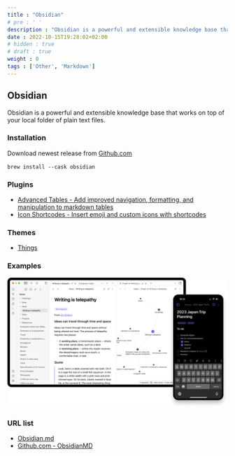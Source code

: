 ```yaml
---
title : "Obsidian"
# pre : ' '
description : "Obsidian is a powerful and extensible knowledge base that works on top of your local folder of plain text files."
date : 2022-10-15T19:28:02+02:00
# hidden : true
# draft : true
weight : 0
tags : ['Other', 'Markdown']
---
```


## Obsidian

Obsidian is a powerful and extensible knowledge base that works on top of your local folder of plain text files.

### Installation

Download newest release from [Github.com](https://github.com/obsidianmd/obsidian-releases/releases)

```plain
brew install --cask obsidian
```

### Plugins

* [Advanced Tables - Add improved navigation, formatting, and manipulation to markdown tables](https://github.com/tgrosinger/advanced-tables-obsidian)
* [Icon Shortcodes - Insert emoji and custom icons with shortcodes](https://github.com/aidenlx/obsidian-icon-shortcodes)

### Themes

* [Things](https://github.com/colineckert/obsidian-things)

### Examples

![example](images/example1.png)

### URL list

* [Obsidian.md](https://obsidian.md/)
* [Github.com - ObsidianMD](https://github.com/obsidianmd/obsidian-releases/)
